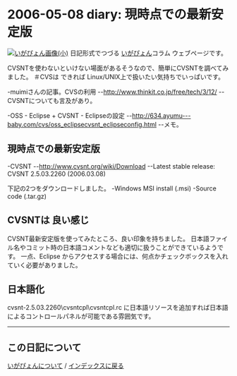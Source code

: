 2006-05-08 diary: 現時点での最新安定版
=====================================================================================================
[![いがぴょん画像(小)](https://igapyon.github.io/diary/images/iga200306s.jpg "いがぴょん")](https://igapyon.github.io/diary/memo/memoigapyon.html) 日記形式でつづる [いがぴょん](https://igapyon.github.io/diary/memo/memoigapyon.html)コラム ウェブページです。

CVSNTを使わないといけない場面があるそうなので、簡単にCVSNTを調べてみました。
＃CVSは できれば Linux/UNIX上で扱いたい気持ちでいっぱいです。

-muimiさんの記事。CVSの利用
--http://www.thinkit.co.jp/free/tech/3/12/
--CVSNTについても言及があり。

-OSS - Eclipse + CVSNT - Eclipseの設定
--http://634.ayumu---baby.com/cvs/oss_eclipsecvsnt_eclipseconfig.html
--メモ。


## 現時点での最新安定版

-CVSNT
--http://www.cvsnt.org/wiki/Download
--Latest stable release: CVSNT 2.5.03.2260 (2006.03.08)

下記の2つをダウンロードしました。
-Windows MSI install (.msi)
-Source code (.tar.gz)


## CVSNTは 良い感じ

CVSNT最新安定版を使ってみたところ、良い印象を持ちました。
日本語ファイル名やコミット時の日本語コメントなども適切に扱うことができているようです。
一点、Eclipse からアクセスする場合には、何点かチェックボックスを入れていく必要がありました。


## 日本語化

cvsnt-2.5.03.2260\cvsntcpl\cvsntcpl.rc に日本語リソースを追加すれば日本語によるコントロールパネルが可能である雰囲気です。


----------------------------------------------------------------------------------------------------

## この日記について
[いがぴょんについて](http://www.igapyon.jp/igapyon/diary/memo/memoigapyon.html) / [インデックスに戻る](https://igapyon.github.io/diary/idxall.html)
